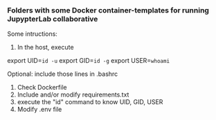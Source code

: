 ### Folders with some Docker container-templates for running JupypterLab collaborative

Some intructions:

1) In the host, execute

export UID=`id -u`
export GID=`id -g`
export USER=`whoami`

Optional: include those lines in .bashrc 

1) Check Dockerfile
2) Include and/or modify requirements.txt
3) execute the "id" command to know UID, GID, USER
4) Modify .env file 
